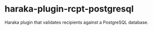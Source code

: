 # haraka-plugin-rcpt-postgresql
Haraka plugin that validates recipients against a PostgreSQL database.
